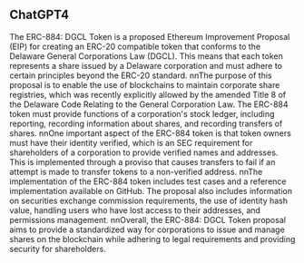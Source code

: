 ## ChatGPT4

The ERC-884: DGCL Token is a proposed Ethereum Improvement Proposal (EIP) for creating an ERC-20 compatible token that conforms to the Delaware General Corporations Law (DGCL). This means that each token represents a share issued by a Delaware corporation and must adhere to certain principles beyond the ERC-20 standard. nnThe purpose of this proposal is to enable the use of blockchains to maintain corporate share registries, which was recently explicitly allowed by the amended Title 8 of the Delaware Code Relating to the General Corporation Law. The ERC-884 token must provide functions of a corporation's stock ledger, including reporting, recording information about shares, and recording transfers of shares. nnOne important aspect of the ERC-884 token is that token owners must have their identity verified, which is an SEC requirement for shareholders of a corporation to provide verified names and addresses. This is implemented through a proviso that causes transfers to fail if an attempt is made to transfer tokens to a non-verified address. nnThe implementation of the ERC-884 token includes test cases and a reference implementation available on GitHub. The proposal also includes information on securities exchange commission requirements, the use of identity hash value, handling users who have lost access to their addresses, and permissions management. nnOverall, the ERC-884: DGCL Token proposal aims to provide a standardized way for corporations to issue and manage shares on the blockchain while adhering to legal requirements and providing security for shareholders.
